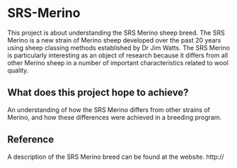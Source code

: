 # SRS-Merino #
This project is about understanding the SRS Merino sheep breed. The SRS Merino is a new strain of Merino sheep developed over the past 20 years using sheep classing methods established by Dr Jim Watts. The SRS Merino is particularly interesting as an object of research because it differs from all other Merino sheep in a number of important characteristics related to wool quality.


## What does this project hope to achieve? ##
An understanding of how  the SRS Merino differs from other strains of Merino, and how these differences were achieved in a breeding program. 

## Reference ##
A description of the SRS Merino breed can be found at the website.
http://


